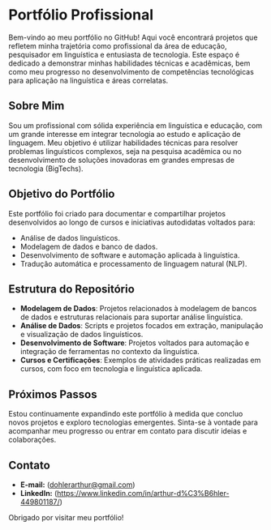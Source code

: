 # Portfólio Profissional

Bem-vindo ao meu portfólio no GitHub! Aqui você encontrará projetos que refletem minha trajetória como profissional da área de educação, pesquisador em linguística e entusiasta de tecnologia. Este espaço é dedicado a demonstrar minhas habilidades técnicas e acadêmicas, bem como meu progresso no desenvolvimento de competências tecnológicas para aplicação na linguística e áreas correlatas.

## Sobre Mim
Sou um profissional com sólida experiência em linguística e educação, com um grande interesse em integrar tecnologia ao estudo e aplicação de linguagem. Meu objetivo é utilizar habilidades técnicas para resolver problemas linguísticos complexos, seja na pesquisa acadêmica ou no desenvolvimento de soluções inovadoras em grandes empresas de tecnologia (BigTechs).

## Objetivo do Portfólio
Este portfólio foi criado para documentar e compartilhar projetos desenvolvidos ao longo de cursos e iniciativas autodidatas voltados para:
- Análise de dados linguísticos.
- Modelagem de dados e banco de dados.
- Desenvolvimento de software e automação aplicada à linguística.
- Tradução automática e processamento de linguagem natural (NLP).

## Estrutura do Repositório
- **Modelagem de Dados**: Projetos relacionados à modelagem de bancos de dados e estruturas relacionais para suportar análise linguística.
- **Análise de Dados**: Scripts e projetos focados em extração, manipulação e visualização de dados linguísticos.
- **Desenvolvimento de Software**: Projetos voltados para automação e integração de ferramentas no contexto da linguística.
- **Cursos e Certificações**: Exemplos de atividades práticas realizadas em cursos, com foco em tecnologia e linguística aplicada.

## Próximos Passos
Estou continuamente expandindo este portfólio à medida que concluo novos projetos e exploro tecnologias emergentes. Sinta-se à vontade para acompanhar meu progresso ou entrar em contato para discutir ideias e colaborações.

## Contato
- **E-mail:** (dohlerarthur@gmail.com)
- **LinkedIn:** (https://www.linkedin.com/in/arthur-d%C3%B6hler-449801187/)

Obrigado por visitar meu portfólio!

